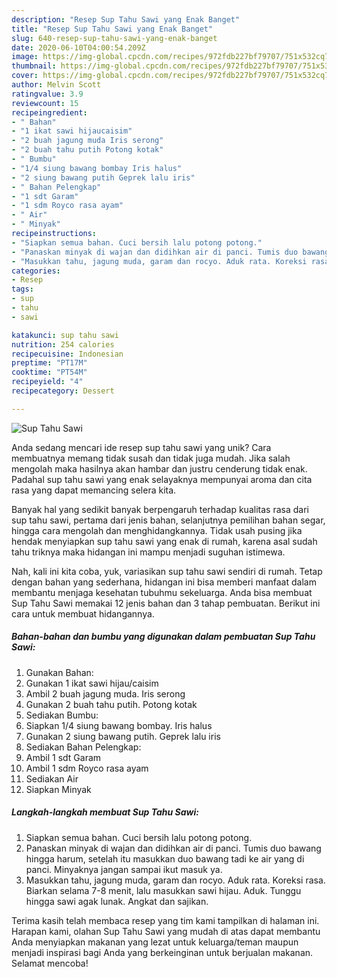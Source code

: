 ```yaml
---
description: "Resep Sup Tahu Sawi yang Enak Banget"
title: "Resep Sup Tahu Sawi yang Enak Banget"
slug: 640-resep-sup-tahu-sawi-yang-enak-banget
date: 2020-06-10T04:00:54.209Z
image: https://img-global.cpcdn.com/recipes/972fdb227bf79707/751x532cq70/sup-tahu-sawi-foto-resep-utama.jpg
thumbnail: https://img-global.cpcdn.com/recipes/972fdb227bf79707/751x532cq70/sup-tahu-sawi-foto-resep-utama.jpg
cover: https://img-global.cpcdn.com/recipes/972fdb227bf79707/751x532cq70/sup-tahu-sawi-foto-resep-utama.jpg
author: Melvin Scott
ratingvalue: 3.9
reviewcount: 15
recipeingredient:
- " Bahan"
- "1 ikat sawi hijaucaisim"
- "2 buah jagung muda Iris serong"
- "2 buah tahu putih Potong kotak"
- " Bumbu"
- "1/4 siung bawang bombay Iris halus"
- "2 siung bawang putih Geprek lalu iris"
- " Bahan Pelengkap"
- "1 sdt Garam"
- "1 sdm Royco rasa ayam"
- " Air"
- " Minyak"
recipeinstructions:
- "Siapkan semua bahan. Cuci bersih lalu potong potong."
- "Panaskan minyak di wajan dan didihkan air di panci. Tumis duo bawang hingga harum, setelah itu masukkan duo bawang tadi ke air yang di panci. Minyaknya jangan sampai ikut masuk ya."
- "Masukkan tahu, jagung muda, garam dan rocyo. Aduk rata. Koreksi rasa. Biarkan selama 7-8 menit, lalu masukkan sawi hijau. Aduk. Tunggu hingga sawi agak lunak. Angkat dan sajikan."
categories:
- Resep
tags:
- sup
- tahu
- sawi

katakunci: sup tahu sawi 
nutrition: 254 calories
recipecuisine: Indonesian
preptime: "PT17M"
cooktime: "PT54M"
recipeyield: "4"
recipecategory: Dessert

---
```



![Sup Tahu Sawi](https://img-global.cpcdn.com/recipes/972fdb227bf79707/751x532cq70/sup-tahu-sawi-foto-resep-utama.jpg)

Anda sedang mencari ide resep sup tahu sawi yang unik? Cara membuatnya memang tidak susah dan tidak juga mudah. Jika salah mengolah maka hasilnya akan hambar dan justru cenderung tidak enak. Padahal sup tahu sawi yang enak selayaknya mempunyai aroma dan cita rasa yang dapat memancing selera kita.

Banyak hal yang sedikit banyak berpengaruh terhadap kualitas rasa dari sup tahu sawi, pertama dari jenis bahan, selanjutnya pemilihan bahan segar, hingga cara mengolah dan menghidangkannya. Tidak usah pusing jika hendak menyiapkan sup tahu sawi yang enak di rumah, karena asal sudah tahu triknya maka hidangan ini mampu menjadi suguhan istimewa.




Nah, kali ini kita coba, yuk, variasikan sup tahu sawi sendiri di rumah. Tetap dengan bahan yang sederhana, hidangan ini bisa memberi manfaat dalam membantu menjaga kesehatan tubuhmu sekeluarga. Anda bisa membuat Sup Tahu Sawi memakai 12 jenis bahan dan 3 tahap pembuatan. Berikut ini cara untuk membuat hidangannya.

<!--inarticleads1-->

##### Bahan-bahan dan bumbu yang digunakan dalam pembuatan Sup Tahu Sawi:

1. Gunakan  Bahan:
1. Gunakan 1 ikat sawi hijau/caisim
1. Ambil 2 buah jagung muda. Iris serong
1. Gunakan 2 buah tahu putih. Potong kotak
1. Sediakan  Bumbu:
1. Siapkan 1/4 siung bawang bombay. Iris halus
1. Gunakan 2 siung bawang putih. Geprek lalu iris
1. Sediakan  Bahan Pelengkap:
1. Ambil 1 sdt Garam
1. Ambil 1 sdm Royco rasa ayam
1. Sediakan  Air
1. Siapkan  Minyak




<!--inarticleads2-->

##### Langkah-langkah membuat Sup Tahu Sawi:

1. Siapkan semua bahan. Cuci bersih lalu potong potong.
1. Panaskan minyak di wajan dan didihkan air di panci. Tumis duo bawang hingga harum, setelah itu masukkan duo bawang tadi ke air yang di panci. Minyaknya jangan sampai ikut masuk ya.
1. Masukkan tahu, jagung muda, garam dan rocyo. Aduk rata. Koreksi rasa. Biarkan selama 7-8 menit, lalu masukkan sawi hijau. Aduk. Tunggu hingga sawi agak lunak. Angkat dan sajikan.




Terima kasih telah membaca resep yang tim kami tampilkan di halaman ini. Harapan kami, olahan Sup Tahu Sawi yang mudah di atas dapat membantu Anda menyiapkan makanan yang lezat untuk keluarga/teman maupun menjadi inspirasi bagi Anda yang berkeinginan untuk berjualan makanan. Selamat mencoba!
